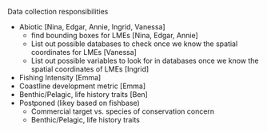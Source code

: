 Data collection responsibilities

+  Abiotic [Nina, Edgar, Annie, Ingrid, Vanessa]
	- find bounding boxes for LMEs [Nina, Edgar, Annie]
	- List out possible databases to check once we know the spatial coordinates for LMEs [Vanessa]
	- List out possible variables to look for in databases  once we know the spatial coordinates of LMEs [Ingrid]
+ Fishing Intensity [Emma]
+ Coastline development metric [Emma]
+ Benthic/Pelagic, life history traits [Ben]
+ Postponed (likey based on fishbase)
    - Commercial target vs. species of conservation concern
    - Benthic/Pelagic, life history traits
